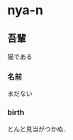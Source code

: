 <!-- START doctoc generated TOC please keep comment here to allow auto update -->
<!-- END doctoc generated TOC please keep comment here to allow auto update -->

# nya-n

## 吾輩
猫である

### 名前
まだない

### birth
とんと見当がつかぬ．
